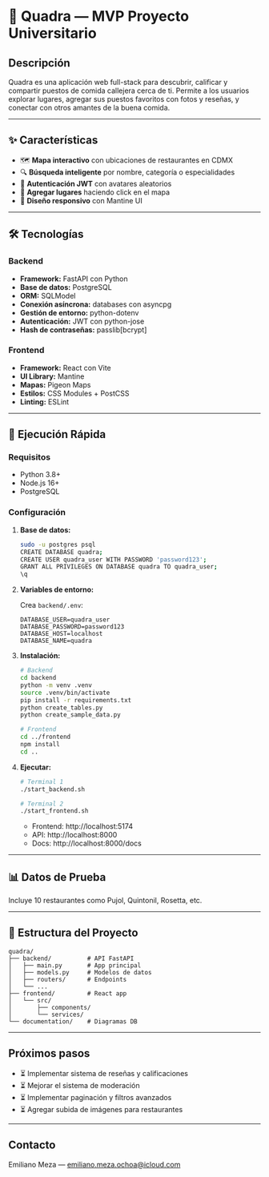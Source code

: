# 🍕 Quadra — MVP Proyecto Universitario

## Descripción

Quadra es una aplicación web full-stack para descubrir, calificar y compartir puestos de comida callejera cerca de ti. Permite a los usuarios explorar lugares, agregar sus puestos favoritos con fotos y reseñas, y conectar con otros amantes de la buena comida.

---

## ✨ Características

- 🗺️ **Mapa interactivo** con ubicaciones de restaurantes en CDMX
- 🔍 **Búsqueda inteligente** por nombre, categoría o especialidades
- 🔐 **Autenticación JWT** con avatares aleatorios
- 📍 **Agregar lugares** haciendo click en el mapa
- 📱 **Diseño responsivo** con Mantine UI

---

## 🛠️ Tecnologías

### Backend

- **Framework:** FastAPI con Python
- **Base de datos:** PostgreSQL
- **ORM:** SQLModel
- **Conexión asíncrona:** databases con asyncpg
- **Gestión de entorno:** python-dotenv
- **Autenticación:** JWT con python-jose
- **Hash de contraseñas:** passlib[bcrypt]

### Frontend

- **Framework:** React con Vite
- **UI Library:** Mantine
- **Mapas:** Pigeon Maps
- **Estilos:** CSS Modules + PostCSS
- **Linting:** ESLint

---

## 🚀 Ejecución Rápida

### Requisitos

- Python 3.8+
- Node.js 16+
- PostgreSQL

### Configuración

1. **Base de datos:**

   ```bash
   sudo -u postgres psql
   CREATE DATABASE quadra;
   CREATE USER quadra_user WITH PASSWORD 'password123';
   GRANT ALL PRIVILEGES ON DATABASE quadra TO quadra_user;
   \q
   ```

2. **Variables de entorno:**

   Crea `backend/.env`:

   ```env
   DATABASE_USER=quadra_user
   DATABASE_PASSWORD=password123
   DATABASE_HOST=localhost
   DATABASE_NAME=quadra
   ```

3. **Instalación:**

   ```bash
   # Backend
   cd backend
   python -m venv .venv
   source .venv/bin/activate
   pip install -r requirements.txt
   python create_tables.py
   python create_sample_data.py

   # Frontend
   cd ../frontend
   npm install
   cd ..
   ```

4. **Ejecutar:**

   ```bash
   # Terminal 1
   ./start_backend.sh

   # Terminal 2
   ./start_frontend.sh
   ```

   - Frontend: http://localhost:5174
   - API: http://localhost:8000
   - Docs: http://localhost:8000/docs

---

## 📊 Datos de Prueba

Incluye 10 restaurantes como Pujol, Quintonil, Rosetta, etc.

---

## 📁 Estructura del Proyecto

```
quadra/
├── backend/          # API FastAPI
│   ├── main.py       # App principal
│   ├── models.py     # Modelos de datos
│   ├── routers/      # Endpoints
│   └── ...
├── frontend/         # React app
│   └── src/
│       ├── components/
│       └── services/
└── documentation/    # Diagramas DB
```

---

## Próximos pasos

- ⏳ Implementar sistema de reseñas y calificaciones
- ⏳ Mejorar el sistema de moderación
- ⏳ Implementar paginación y filtros avanzados
- ⏳ Agregar subida de imágenes para restaurantes

---

## Contacto

Emiliano Meza — emiliano.meza.ochoa@icloud.com
